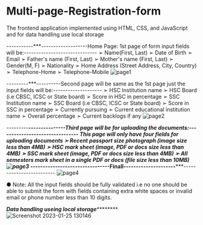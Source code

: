 # Multi-page-Registration-form
The frontend application implemented using HTML, CSS, and JavaScript and for data handling use local storage

-----------***-------------------Home Page: 1st page of form input fields will be:------------------------------
➢ Name(First, Last)
➢ Date of Birth
➢ Email
➢ Father's name (First, Last)
➢ Mother's name (First, Last)
➢ Gender(M, F)
➢ Nationality
➢ Home Address (Street Address, City, Country)
➢ Telephone-Home
➢ Telephone-Mobile
![page1](https://user-images.githubusercontent.com/86428273/214511798-b02b5c9b-dbbb-4b09-bb06-fbe3025ba31e.png)

---------***----------Second page will be same as the 1st page just the input fields will be:--------------------
➢ HSC Institution name
➢ HSC Board (i.e CBSC, ICSC or State board)
➢ Score in HSC in percentage
➢ SSC Institution name
➢ SSC Board (i.e CBSC, ICSC or State board)
➢ Score in SSC in percentage
➢ Currently pursuing
➢ Current educational institution name
➢ Overall percentage
➢ Current backlogs if any
![page2](https://user-images.githubusercontent.com/86428273/214511872-a10e58b7-0766-4081-a52d-3a367a150491.png)

---------***---------------Third page will be for uploading the documents:--------------------------------
This page will only have four fields for uploading documents
➢ Recent passport size photograph (image size less than 4MB)
➢ HSC mark sheet (image, PDF or docs size less than 4MB)
➢ SSC mark sheet (image, PDF or docs size less than 4MB)
➢ All semesters mark sheet in a single PDF or docs (file size less than 10MB)
![page3](https://user-images.githubusercontent.com/86428273/214511936-e68c0376-c739-44eb-b25c-ae64c3ee7e49.png)
-----------------***********---------------Finall---------------------***********-------------------------
![page4](https://user-images.githubusercontent.com/86428273/214512063-0e03e54e-9ee3-498c-a265-08d60f5296de.png)

● Note: All the input fields should be fully validated i.e no one should
be able to submit the form with fields containing extra white spaces
or invalid email or phone number less than 10 digits.

*************************************Data handling useing local storage*********************************************
![Screenshot 2023-01-25 130146](https://user-images.githubusercontent.com/86428273/214512826-efc350f8-2824-44f7-a90b-3a0c27b7ae9c.png)
